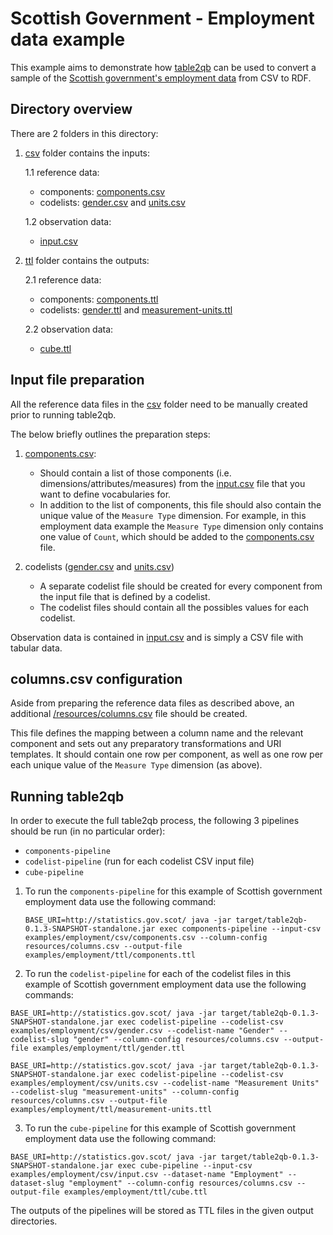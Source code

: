  # Scottish Government - Employment data example

This example aims to demonstrate how [table2qb](https://github.com/Swirrl/table2qb) can be used to convert a sample of the [Scottish government's employment data](http://statistics.gov.scot/resource?uri=http%3A%2F%2Fstatistics.gov.scot%2Fdata%2Femployment) from CSV to RDF.


## Directory overview

There are 2 folders in this directory: 

1. [csv](https://github.com/Swirrl/table2qb/tree/employment-example/examples/employment/csv) folder contains the inputs:

    1.1 reference data:
      - components: [components.csv](https://github.com/Swirrl/table2qb/tree/employment-example/examples/employment/csv/components.csv)
      - codelists: [gender.csv](https://github.com/Swirrl/table2qb/tree/employment-example/examples/employment/csv/gender.csv) and [units.csv](https://github.com/Swirrl/table2qb/tree/employment-example/examples/employment/csv/units.csv)

    1.2 observation data:
      - [input.csv](https://github.com/Swirrl/table2qb/tree/employment-example/examples/employment/csv/input.csv)

2. [ttl](https://github.com/Swirrl/table2qb/tree/employment-example/examples/employment/ttl) folder contains the outputs:

    2.1 reference data:
      - components: [components.ttl](https://github.com/Swirrl/table2qb/blob/employment-example/examples/employment/ttl/components.ttl)
      - codelists: [gender.ttl](https://github.com/Swirrl/table2qb/blob/employment-example/examples/employment/ttl/gender.ttl) and [measurement-units.ttl](https://github.com/Swirrl/table2qb/blob/employment-example/examples/employment/ttl/measurement-units.ttl)
     
     2.2 observation data:
      - [cube.ttl](https://github.com/Swirrl/table2qb/blob/employment-example/examples/employment/ttl/cube.ttl)


## Input file preparation

All the reference data files in the [csv](https://github.com/Swirrl/table2qb/tree/employment-example/examples/employment/csv) folder need to be manually created prior to running table2qb.

The below briefly outlines the preparation steps:

1. [components.csv](https://github.com/Swirrl/table2qb/tree/employment-example/examples/employment/csv/components.csv):

    - Should contain a list of those components (i.e. dimensions/attributes/measures) from the [input.csv](https://github.com/Swirrl/table2qb/tree/employment-example/examples/employment/csv/input.csv) file that you want to define vocabularies for. 
    - In addition to the list of components, this file should also contain the unique value of the `Measure Type` dimension. For example, in this employment data example the `Measure Type` dimension only contains one value of `Count`, which should be added to the [components.csv](https://github.com/Swirrl/table2qb/tree/employment-example/examples/employment/csv/components.csv) file.
 
 2. codelists ([gender.csv](https://github.com/Swirrl/table2qb/tree/employment-example/examples/employment/csv/gender.csv) and [units.csv](https://github.com/Swirrl/table2qb/tree/employment-example/examples/employment/csv/units.csv))
 
    - A separate codelist file should be created for every component from the input file that is defined by a codelist.
    - The codelist files should contain all the possibles values for each codelist.

Observation data is contained in [input.csv](https://github.com/Swirrl/table2qb/tree/employment-example/examples/employment/csv/input.csv) and is simply a CSV file with tabular data.


## columns.csv configuration

Aside from preparing the reference data files as described above, an additional [/resources/columns.csv](https://github.com/Swirrl/table2qb/blob/employment-example/resources/columns.csv) file should be created.

This file defines the mapping between a column name and the relevant component and sets out any preparatory transformations and URI templates.
It should contain one row per component, as well as one row per each unique value of the `Measure Type` dimension (as above).


## Running table2qb

In order to execute the full table2qb process, the following 3 pipelines should be run (in no particular order):

- `components-pipeline`
- `codelist-pipeline` (run for each codelist CSV input file)
- `cube-pipeline`


1. To run the `components-pipeline` for this example of Scottish government employment data use the following command:

    ```BASE_URI=http://statistics.gov.scot/ java -jar target/table2qb-0.1.3-SNAPSHOT-standalone.jar exec components-pipeline --input-csv examples/employment/csv/components.csv --column-config resources/columns.csv --output-file examples/employment/ttl/components.ttl```


2. To run the `codelist-pipeline` for each of the codelist files in this example of Scottish government employment data use the following commands:

```BASE_URI=http://statistics.gov.scot/ java -jar target/table2qb-0.1.3-SNAPSHOT-standalone.jar exec codelist-pipeline --codelist-csv examples/employment/csv/gender.csv --codelist-name "Gender" --codelist-slug "gender" --column-config resources/columns.csv --output-file examples/employment/ttl/gender.ttl```
    
    
```BASE_URI=http://statistics.gov.scot/ java -jar target/table2qb-0.1.3-SNAPSHOT-standalone.jar exec codelist-pipeline --codelist-csv examples/employment/csv/units.csv --codelist-name "Measurement Units" --codelist-slug "measurement-units" --column-config resources/columns.csv --output-file examples/employment/ttl/measurement-units.ttl```
    

3. To run the `cube-pipeline` for this example of Scottish government employment data use the following command:

```BASE_URI=http://statistics.gov.scot/ java -jar target/table2qb-0.1.3-SNAPSHOT-standalone.jar exec cube-pipeline --input-csv examples/employment/csv/input.csv --dataset-name "Employment" --dataset-slug "employment" --column-config resources/columns.csv --output-file examples/employment/ttl/cube.ttl```


The outputs of the pipelines will be stored as TTL files in the given output directories.
